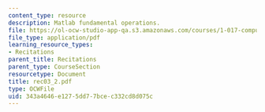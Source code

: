 ```yaml
---
content_type: resource
description: Matlab fundamental operations.
file: https://ol-ocw-studio-app-qa.s3.amazonaws.com/courses/1-017-computing-and-data-analysis-for-environmental-applications-fall-2003/343a4646e1275dd77bcec332cd8d075c_rec03_2.pdf
file_type: application/pdf
learning_resource_types:
- Recitations
parent_title: Recitations
parent_type: CourseSection
resourcetype: Document
title: rec03_2.pdf
type: OCWFile
uid: 343a4646-e127-5dd7-7bce-c332cd8d075c
---
```

